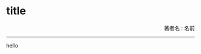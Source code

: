 # title

<!-- book_title: タイトル -->
<!-- book_author: 著者 -->
<!-- book_tags: タグ1,タグ2 -->

<div style="text-align: right;">
著者名 : 名前
</div>

---

hello